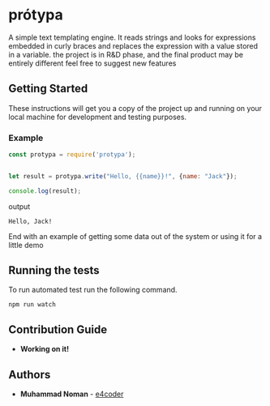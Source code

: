 # prótypa

A simple text templating engine. It reads strings and looks for expressions embedded in curly braces and replaces the expression with a value stored in a variable. the project is in R&D phase, and the final product may be entirely different
feel free to suggest new features

## Getting Started

These instructions will get you a copy of the project up and running on your local machine for development and testing purposes.


### Example

```javascript
const protypa = require('protypa');


let result = protypa.write("Hello, {{name}}!", {name: "Jack"});

console.log(result);
```
output
```
Hello, Jack!
```
End with an example of getting some data out of the system or using it for a little demo

## Running the tests

To run automated test run the following command.

```
npm run watch
```

## Contribution Guide

* **Working on it!**

## Authors

* **Muhammad Noman** - [e4coder](https://github.com/e4coder)